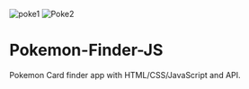 ![poke1](https://user-images.githubusercontent.com/70555833/156320457-85a5047a-9c18-41aa-b5a0-ccacc56c8ea3.jpg)
![Poke2](https://user-images.githubusercontent.com/70555833/156320478-5c34a9d4-faac-408a-b52e-64e3649eac61.jpg)
# Pokemon-Finder-JS
Pokemon Card finder app with HTML/CSS/JavaScript and API.
